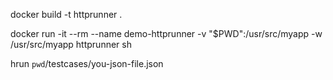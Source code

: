 docker build -t httprunner .

docker run -it --rm --name demo-httprunner -v "$PWD":/usr/src/myapp -w /usr/src/myapp httprunner sh

hrun `pwd`/testcases/you-json-file.json

